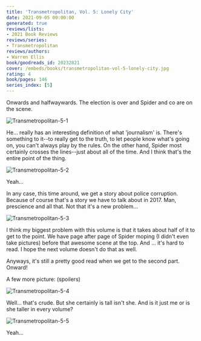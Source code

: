 ```yaml
---
title: 'Transmetropolitan, Vol. 5: Lonely City'
date: 2021-09-05 00:00:00
generated: true
reviews/lists:
- 2021 Book Reviews
reviews/series:
- Transmetropolitan
reviews/authors:
- Warren Ellis
book/goodreads_id: 20232821
cover: /embeds/books/transmetropolitan-vol-5-lonely-city.jpg
rating: 4
book/pages: 146
series_index: [5]
---
```

Onwards and halfwaywards. The election is over and Spider and co are on the scene.  

![Transmetropolitan-5-1](/embeds/books/attachments/transmetropolitan-5-1.png)  

<!--more-->

He... really has an interesting definition of what 'journalism' is. There's something to it--to really get to the truth, to let people know what's going on, you can't always play by the rules. On the other hand, Spider most certainly crosses the lines--just about all of the time. And I think that's the entire point of the thing.  

![Transmetropolitan-5-2](/embeds/books/attachments/transmetropolitan-5-2.png)  

Yeah...  

In any case, this time around, we get a story about police corruption. Because of course that's a story we have to talk about in 2017. Man, prescience and all that. Not that it's a new problem...  

![Transmetropolitan-5-3](/embeds/books/attachments/transmetropolitan-5-3.png)  

I think my biggest problem with this volume is that it takes about half of it to get to the point. We have page after page of Spider moping (I didn't even take pictures) before that awesome scene at the top. And ... it's hard to read. I hope the next volume doesn't do that as well.  

Anyways, it's still a pretty good read when we get to the second part. Onward!  

A few more picture: (spoilers)  

![Transmetropolitan-5-4](/embeds/books/attachments/transmetropolitan-5-4.png)  

Well... that's crude. But she certainly is tall isn't she. And is it just me or is she taller in every volume?  

![Transmetropolitan-5-5](/embeds/books/attachments/transmetropolitan-5-5.png)  

Yeah...